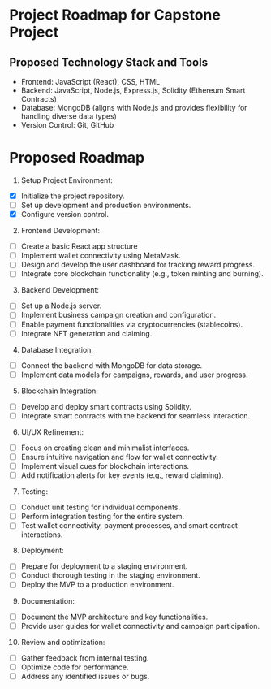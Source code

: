 # Project Roadmap for Capstone Project

## Proposed Technology Stack and Tools

* Frontend: JavaScript (React), CSS, HTML
* Backend: JavaScript, Node.js, Express.js, Solidity (Ethereum Smart Contracts)
* Database: MongoDB (aligns with Node.js and provides flexibility for handling
  diverse data types)
* Version Control: Git, GitHub

# Proposed Roadmap

1. Setup Project Environment:
- [x] Initialize the project repository.
- [ ] Set up development and production environments.
- [x] Configure version control.

2. Frontend Development:
- [ ] Create a basic React app structure
- [ ] Implement wallet connectivity using MetaMask.
- [ ] Design and develop the user dashboard for tracking reward progress.
- [ ] Integrate core blockchain functionality (e.g., token minting and burning).

3. Backend Development:
- [ ] Set up a Node.js server.
- [ ] Implement business campaign creation and configuration.
- [ ] Enable payment functionalities via cryptocurrencies (stablecoins).
- [ ] Integrate NFT generation and claiming.

4. Database Integration:
- [ ] Connect the backend with MongoDB for data storage.
- [ ] Implement data models for campaigns, rewards, and user progress.

5. Blockchain Integration:
- [ ] Develop and deploy smart contracts using Solidity.
- [ ] Integrate smart contracts with the backend for seamless interaction.

6. UI/UX Refinement:
- [ ] Focus on creating clean and minimalist interfaces.
- [ ] Ensure intuitive navigation and flow for wallet connectivity.
- [ ] Implement visual cues for blockchain interactions.
- [ ] Add notification alerts for key events (e.g., reward claiming).

7. Testing:
- [ ] Conduct unit testing for individual components.
- [ ] Perform integration testing for the entire system.
- [ ] Test wallet connectivity, payment processes, and smart contract interactions.

8. Deployment:
- [ ] Prepare for deployment to a staging environment.
- [ ] Conduct thorough testing in the staging environment.
- [ ] Deploy the MVP to a production environment.

9. Documentation:
- [ ] Document the MVP architecture and key functionalities.
- [ ] Provide user guides for wallet connectivity and campaign participation.

10. Review and optimization:
- [ ] Gather feedback from internal testing.
- [ ] Optimize code for performance.
- [ ] Address any identified issues or bugs.
